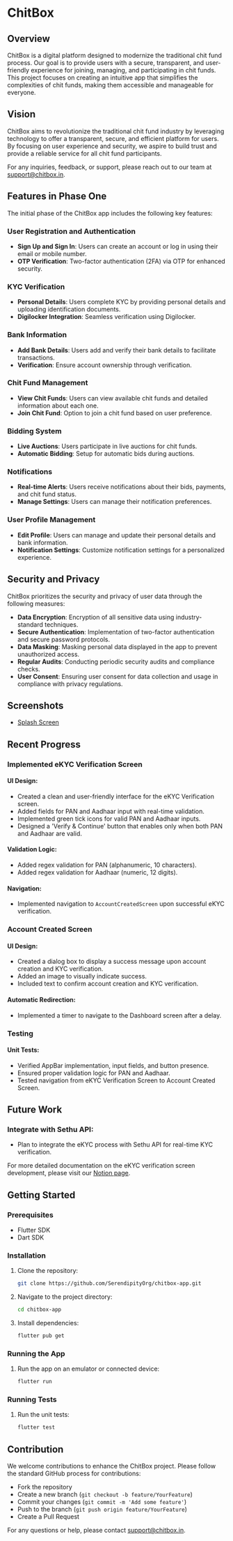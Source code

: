# ChitBox

## Overview
ChitBox is a digital platform designed to modernize the traditional chit fund process. Our goal is to provide users with a secure, transparent, and user-friendly experience for joining, managing, and participating in chit funds. This project focuses on creating an intuitive app that simplifies the complexities of chit funds, making them accessible and manageable for everyone.

## Vision
ChitBox aims to revolutionize the traditional chit fund industry by leveraging technology to offer a transparent, secure, and efficient platform for users. By focusing on user experience and security, we aspire to build trust and provide a reliable service for all chit fund participants.

For any inquiries, feedback, or support, please reach out to our team at support@chitbox.in.

## Features in Phase One
The initial phase of the ChitBox app includes the following key features:

### User Registration and Authentication
- **Sign Up and Sign In**: Users can create an account or log in using their email or mobile number.
- **OTP Verification**: Two-factor authentication (2FA) via OTP for enhanced security.

### KYC Verification
- **Personal Details**: Users complete KYC by providing personal details and uploading identification documents.
- **Digilocker Integration**: Seamless verification using Digilocker.

### Bank Information
- **Add Bank Details**: Users add and verify their bank details to facilitate transactions.
- **Verification**: Ensure account ownership through verification.

### Chit Fund Management
- **View Chit Funds**: Users can view available chit funds and detailed information about each one.
- **Join Chit Fund**: Option to join a chit fund based on user preference.

### Bidding System
- **Live Auctions**: Users participate in live auctions for chit funds.
- **Automatic Bidding**: Setup for automatic bids during auctions.

### Notifications
- **Real-time Alerts**: Users receive notifications about their bids, payments, and chit fund status.
- **Manage Settings**: Users can manage their notification preferences.

### User Profile Management
- **Edit Profile**: Users can manage and update their personal details and bank information.
- **Notification Settings**: Customize notification settings for a personalized experience.

## Security and Privacy
ChitBox prioritizes the security and privacy of user data through the following measures:
- **Data Encryption**: Encryption of all sensitive data using industry-standard techniques.
- **Secure Authentication**: Implementation of two-factor authentication and secure password protocols.
- **Data Masking**: Masking personal data displayed in the app to prevent unauthorized access.
- **Regular Audits**: Conducting periodic security audits and compliance checks.
- **User Consent**: Ensuring user consent for data collection and usage in compliance with privacy regulations.

## Screenshots
- [Splash Screen](https://github.com/SerendipityOrg/chitbox-app/blob/main/Screenshots/Screen1/Splash_Screen/Splash_Screen_app.jpg?raw=true)

## Recent Progress

### Implemented eKYC Verification Screen
#### UI Design:
- Created a clean and user-friendly interface for the eKYC Verification screen.
- Added fields for PAN and Aadhaar input with real-time validation.
- Implemented green tick icons for valid PAN and Aadhaar inputs.
- Designed a 'Verify & Continue' button that enables only when both PAN and Aadhaar are valid.

#### Validation Logic:
- Added regex validation for PAN (alphanumeric, 10 characters).
- Added regex validation for Aadhaar (numeric, 12 digits).

#### Navigation:
- Implemented navigation to `AccountCreatedScreen` upon successful eKYC verification.

### Account Created Screen
#### UI Design:
- Created a dialog box to display a success message upon account creation and KYC verification.
- Added an image to visually indicate success.
- Included text to confirm account creation and KYC verification.

#### Automatic Redirection:
- Implemented a timer to navigate to the Dashboard screen after a delay.

### Testing
#### Unit Tests:
- Verified AppBar implementation, input fields, and button presence.
- Ensured proper validation logic for PAN and Aadhaar.
- Tested navigation from eKYC Verification Screen to Account Created Screen.

## Future Work
### Integrate with Sethu API:
- Plan to integrate the eKYC process with Sethu API for real-time KYC verification.

For more detailed documentation on the eKYC verification screen development, please visit our [Notion page](https://www.notion.so/eKYC-Verification-Screen-Development-Documentation-b92bda916af54d069ace8537191349d8?pvs=4).

## Getting Started

### Prerequisites
- Flutter SDK
- Dart SDK

### Installation

1. Clone the repository:
   ```sh
   git clone https://github.com/SerendipityOrg/chitbox-app.git
   ```
2. Navigate to the project directory:
   ```sh
   cd chitbox-app
   ```
3. Install dependencies:
   ```sh
   flutter pub get
   ```

### Running the App

1. Run the app on an emulator or connected device:
   ```sh
   flutter run
   ```

### Running Tests

1. Run the unit tests:
   ```sh
   flutter test
   ```

## Contribution
We welcome contributions to enhance the ChitBox project. Please follow the standard GitHub process for contributions:
- Fork the repository
- Create a new branch (`git checkout -b feature/YourFeature`)
- Commit your changes (`git commit -m 'Add some feature'`)
- Push to the branch (`git push origin feature/YourFeature`)
- Create a Pull Request

For any questions or help, please contact support@chitbox.in.

